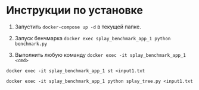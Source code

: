 Инструкции по установке
=======================

1. Запустить `docker-compose up -d` в текущей папке.

2. Запуск бенчмарка `docker exec splay_benchmark_app_1 python benchmark.py`

3. Выполнить любую команду `docker exec -it splay_benchmark_app_1 <cmd>`

`docker exec -it splay_benchmark_app_1 st <input1.txt`

`docker exec -it splay_benchmark_app_1 python splay_tree.py <input1.txt`

